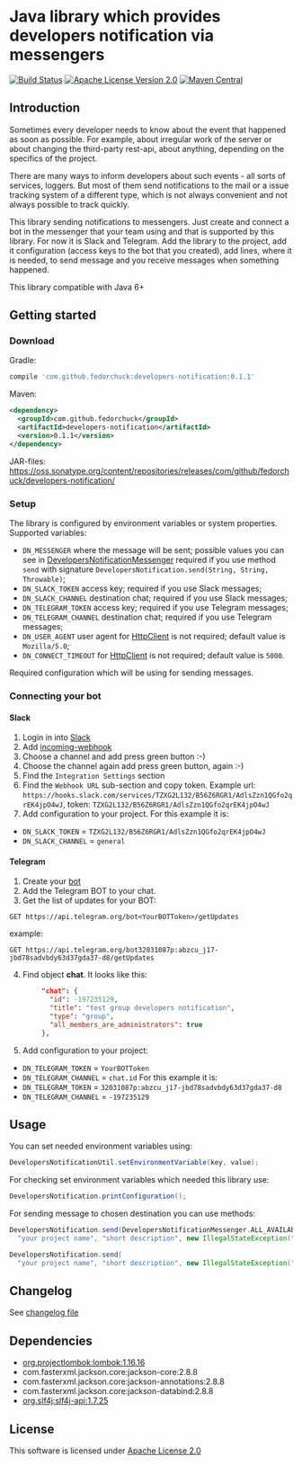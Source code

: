 # Java library which provides developers notification via messengers 

[![Build Status](https://travis-ci.org/fedorchuck/developers-notification.svg?branch=master)](https://travis-ci.org/fedorchuck/developers-notification)
[![Apache License Version 2.0](https://img.shields.io/badge/license-Apache%20License%202.0-brightgreen.svg)](https://github.com/fedorchuck/developers-notification/blob/master/LICENSE.md)
[![Maven Central](https://maven-badges.herokuapp.com/maven-central/com.github.fedorchuck/developers-notification/badge.svg)](https://maven-badges.herokuapp.com/maven-central/com.github.fedorchuck/developers-notification)

## Introduction
Sometimes every developer needs to know about the event that happened as soon as possible. For example, about irregular work of the server or about changing the third-party rest-api, about anything, depending on the specifics of the project.
 
There are many ways to inform developers about such events - all sorts of services, loggers. But most of them send notifications to the mail or a issue tracking system of a different type, which is not always convenient and not always possible to track quickly.

This library sending notifications to messengers. Just create and connect a bot in the messenger that your team using and that is supported by this library. For now it is Slack and Telegram. Add the library to the project, add it configuration (access keys to the bot that you created), add lines, where it is needed, to send message and you receive messages when something happened.

This library compatible with Java 6+

## Getting started
### Download
Gradle:
```groovy
compile 'com.github.fedorchuck:developers-notification:0.1.1'
```
Maven:
```xml
<dependency>
  <groupId>com.github.fedorchuck</groupId>
  <artifactId>developers-notification</artifactId>
  <version>0.1.1</version>
</dependency>
```
JAR-files:  
https://oss.sonatype.org/content/repositories/releases/com/github/fedorchuck/developers-notification/

### Setup
The library is configured by environment variables or system properties. Supported variables:
* `DN_MESSENGER` where the message will be sent; possible values you can see in [DevelopersNotificationMessenger](http://fedorchuck.github.io/developers-notification/javadoc/com/github/fedorchuck/developers_notification/DevelopersNotificationMessenger.html) required if you use method <code>send</code> with signature `DevelopersNotification.send(String, String, Throwable)`;
* `DN_SLACK_TOKEN` access key; required if you use Slack messages;
* `DN_SLACK_CHANNEL` destination chat; required if you use Slack messages;
* `DN_TELEGRAM_TOKEN` access key; required if you use Telegram messages;
* `DN_TELEGRAM_CHANNEL` destination chat; required if you use Telegram messages;
* `DN_USER_AGENT` user agent for [HttpClient](https://fedorchuck.github.io/developers-notification/javadoc/com/github/fedorchuck/developers_notification/http/HttpClient.html) is not required; default value is `Mozilla/5.0`;
* `DN_CONNECT_TIMEOUT` for [HttpClient](https://fedorchuck.github.io/developers-notification/javadoc/com/github/fedorchuck/developers_notification/http/HttpClient.html) is not required; default value is `5000`.

Required configuration which will be using for sending messages.

### Connecting your bot
#### Slack
1) Login in into [Slack](https://slack.com/)
1) Add [incoming-webhook](https://my.slack.com/services/new/incoming-webhook/)
2) Choose a channel and add press green button :-)
3) Choose the channel again add press green button, again :-)
4) Find the `Integration Settings` section
5) Find the `Webhook URL` sub-section and copy token. Example url: `https://hooks.slack.com/services/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`, token: `TZXG2L132/B56Z6RGR1/AdlsZzn1QGfo2qrEK4jpO4wJ`
6) Add configuration to your project. For this example it is:
* `DN_SLACK_TOKEN` = `TZXG2L132/B56Z6RGR1/AdlsZzn1QGfo2qrEK4jpO4wJ`
* `DN_SLACK_CHANNEL` = `general`

#### Telegram
1) Create your [bot](https://core.telegram.org/bots#3-how-do-i-create-a-bot)
2) Add the Telegram BOT to your chat.
3) Get the list of updates for your BOT:
```http
GET https://api.telegram.org/bot<YourBOTToken>/getUpdates
```
example:
```http
GET https://api.telegram.org/bot32031087p:abzcu_j17-jbd78sadvbdy63d37gda37-d8/getUpdates
```
4) Find object <b>chat</b>. It looks like this:
```json
        "chat": {
          "id": -197235129,
          "title": "test group developers notification",
          "type": "group",
          "all_members_are_administrators": true
        },
```
5) Add configuration to your project: 
* `DN_TELEGRAM_TOKEN` = `YourBOTToken`
* `DN_TELEGRAM_CHANNEL` = `chat.id`
 For this example it is:
* `DN_TELEGRAM_TOKEN` = `32031087p:abzcu_j17-jbd78sadvbdy63d37gda37-d8`
* `DN_TELEGRAM_CHANNEL` = `-197235129`

## Usage
You can set needed environment variables using:
```groovy
DevelopersNotificationUtil.setEnvironmentVariable(key, value);
```
For checking set environment variables which needed this library use:
```groovy
DevelopersNotification.printConfiguration();
```
For sending message to chosen destination you can use methods:
```groovy
DevelopersNotification.send(DevelopersNotificationMessenger.ALL_AVAILABLE,
  "your project name", "short description", new IllegalStateException("abcd"));
```
```groovy
DevelopersNotification.send(
  "your project name", "short description", new IllegalStateException("abcd"));
```
## Changelog
See [changelog file](https://github.com/fedorchuck/developers-notification/blob/master/CHANGELOG.md)

## Dependencies
* [org.projectlombok:lombok:1.16.16](https://projectlombok.org/)
* com.fasterxml.jackson.core:jackson-core:2.8.8
* com.fasterxml.jackson.core:jackson-annotations:2.8.8
* com.fasterxml.jackson.core:jackson-databind:2.8.8
* [org.slf4j:slf4j-api:1.7.25](https://www.slf4j.org/) 

## License
This software is licensed under [Apache License 2.0](http://www.apache.org/licenses/LICENSE-2.0.html)
